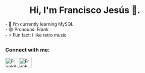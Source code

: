 <div align="center">
  <h1>Hi, I'm Francisco Jesús 👋.</h1>
</div>
<p>
- 🌱 I’m currently learning MySQL<br>
- 😄 Pronouns: Frank<br>
- ⚡ Fun fact: I like retro music<br>
</p>

<h3 align="left">Connect with me:</h3>
  <a href="https://twitter.com/FrankSC6482">
    <img src="https://1000logos.net/wp-content/uploads/2017/06/Twitter-Log%D0%BE.png" alt="Frank6482" width="40" height="30">
  </a>
  <a href="https://www.linkedin.com/in/francisco-sono-820a6526a/">
    <img src="https://as2.ftcdn.net/v2/jpg/03/96/56/19/1000_F_396561934_t1OwjMZHrVY211bHA5uUEAix0F1SyLci.jpg" alt="Frank" width="40" height="30">
  </a>
